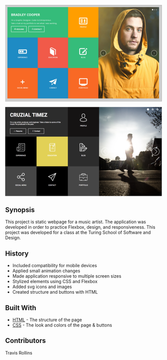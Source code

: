 ![Original-Comp](images/Original-Comp.png)

![Final-Comp](images/Final-Comp.png)

## Synopsis

This project is static webpage for a music artist.  The application was developed in order to practice Flexbox, design, and responsiveness.  This project was developed for a class at the Turing School of Software and Design.

## History

* Included compatibility for mobile devices
* Applied small animation changes
* Made application responsive to multiple screen sizes
* Stylized elements using CSS and Flexbox
* Added svg icons and images
* Created structure and buttons with HTML

## Built With

* [HTML](https://github.com/wheresmytyphone/linked-list/blob/master/index.html) - The structure of the page
* [CSS](https://github.com/wheresmytyphone/linked-list/blob/master/styles.css) - The look and colors of the page & buttons

## Contributors

Travis Rollins  
